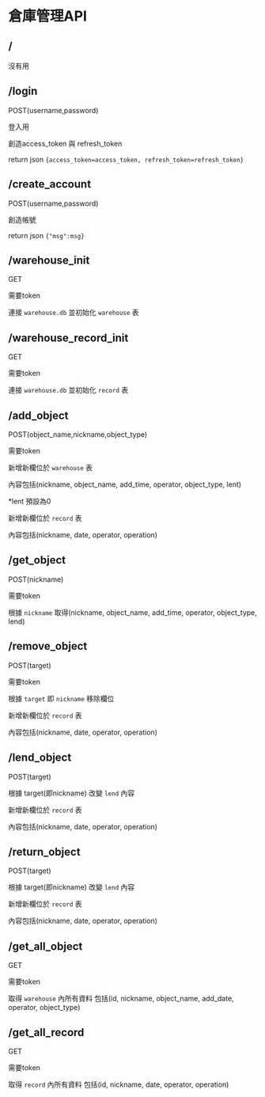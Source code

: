 # 倉庫管理API

## /
沒有用

## /login
POST(username,password)

登入用

創造access_token 與 refresh_token

return json `{access_token=access_token, refresh_token=refresh_token}`

## /create_account
POST(username,password)

創造帳號

return json `{"msg":msg}`

## /warehouse_init
GET

需要token

連接 `warehouse.db` 並初始化 `warehouse` 表

## /warehouse_record_init
GET

需要token

連接 `warehouse.db` 並初始化 `record` 表

## /add_object
POST(object_name,nickname,object_type)

需要token

新增新欄位於 `warehouse` 表 

內容包括(nickname, object_name, add_time, operator, object_type, lent)

*lent 預設為0

新增新欄位於 `record` 表

內容包括(nickname, date, operator, operation)

## /get_object
POST(nickname)

需要token

根據 `nickname` 取得(nickname, object_name, add_time, operator, object_type, lend)

## /remove_object
POST(target)

需要token

根據 `target` 即 `nickname` 移除欄位

新增新欄位於 `record` 表

內容包括(nickname, date, operator, operation)

## /lend_object
POST(target)

根據 target(即nickname) 改變 `lend` 內容

新增新欄位於 `record` 表

內容包括(nickname, date, operator, operation)

## /return_object
POST(target)

根據 target(即nickname) 改變 `lend` 內容

新增新欄位於 `record` 表

內容包括(nickname, date, operator, operation)

## /get_all_object
GET

需要token

取得 `warehouse` 內所有資料 包括(id, nickname, object_name, add_date, operator, object_type)

## /get_all_record
GET

需要token

取得 `record` 內所有資料 包括(id, nickname, date, operator, operation)